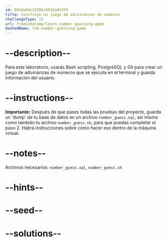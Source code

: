 ```yaml
---
id: 602da04c22201c65d2a019f4
title: Construye un juego de adivinanzas de números
challengeType: 13
url: freeCodeCamp/learn-number-guessing-game
dashedName: lab-number-guessing-game
---
```


# --description--

Para este laboratorio, usarás Bash scripting, PostgreSQL y Git para crear un juego de adivinanzas de números que se ejecuta en el terminal y guarda información del usuario.

# --instructions--

**Importante:** Después de que pases todas las pruebas del proyecto, guarda un 'dump' de tu base de datos en un archivo `number_guess.sql`, así mismo como también tu archivo `number_guess.sh`, para que puedas completar el paso 2. Habrá instrucciones sobre cómo hacer eso dentro de la máquina virtual.

# --notes--

Archivos necesarios: `number_guess.sql`, `number_guess.sh`

# --hints--

# --seed--

# --solutions--
